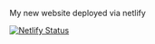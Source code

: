 My new website deployed via netlify

[![Netlify Status](https://api.netlify.com/api/v1/badges/5025148a-aa46-4559-9795-785404587b44/deploy-status)](https://app.netlify.com/sites/oevkaya/deploys)
